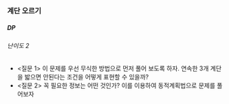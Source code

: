 ### 계단 오르기
##### DP
###### 난이도 2

* <질문 1> 이 문제를 우선 무식한 방법으로 먼저 풀어 보도록 하자. 연속한 3개 계단을 밟으면 안된다는 조건을 어떻게 표현할 수 있을까?
* <질문 2> 꼭 필요한 정보는 어떤 것인가? 이를 이용하여 동적계획법으로 문제를 풀어보자
